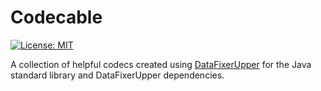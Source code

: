Codecable
=========

[![License: MIT][mit_badge]][mit_license]

A collection of helpful codecs created using [DataFixerUpper][dfu] for the Java standard library and DataFixerUpper dependencies.

[mit_badge]: https://img.shields.io/badge/License-MIT-yellow.svg
[mit_license]: https://opensource.org/licenses/MIT
[dfu]: https://github.com/Mojang/DataFixerUpper
